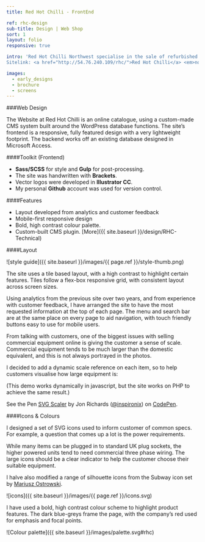 ```yaml
---
title: Red Hot Chilli - FrontEnd

ref: rhc-design
sub-title: Design | Web Shop
sort: 1
layout: folio
responsive: true

intro: 'Red Hot Chilli Northwest specialise in the sale of refurbished commercial catering equipment. They needed a site that would show off the company’s regularly updating product list, serving both UK and across Europe.<br>
Sitelink: <a href="http://54.76.240.109/rhc/">Red Hot Chilli</a> <em>not finalised</em>'

images:
  - early_designs
  - brochure
  - screens
---
```


###Web Design

The Website at Red Hot Chilli is an online catalogue, using a custom-made CMS system built around the WordPress database functions. The site’s frontend is a responsive, fully featured design with a very lightweight footprint. The backend works off an existing database designed in Microsoft Access.

####Toolkit (Frontend)

- **Sass/SCSS** for style and **Gulp** for post-processing.
- The site was handwritten with **Brackets**.
- Vector logos were developed in **Illustrator CC**.
- My personal **Github** account was used for version control.

####Features

- Layout developed from analytics and customer feedback
- Mobile-first responsive design
- Bold, high contrast colour palette.
- Custom-built CMS plugin. [More]({{ site.baseurl }}/design/RHC-Technical)

####Layout

<span class="thumbnail-frame" >
  ![style guide]({{ site.baseurl }}/images/{{ page.ref }}/style-thumb.png)
</span>

The site uses a tile based layout, with a high contrast to highlight certain features. Tiles follow a flex-box responsive grid, with consistent layout across screen sizes.

Using analytics from the previous site over two years, and from experience with customer feedback, I have arranged the site to have the most requested information at the top of each page. The menu and search bar are at the same place on every page to aid navigation, with touch friendly buttons easy to use for mobile users.

From talking with customers, one of the biggest issues with selling commercial equipment online is giving the customer a sense of scale. Commercial equipment tends to be much larger than the domestic equivalent, and this is not always portrayed in the photos.

I decided to add a dynamic scale reference on each item, so to help customers visualise how large equipment is:

(This demo works dynamically in javascript, but the site works on PHP to achieve the same result.)

<p data-height="800" data-theme-id="18904" data-slug-hash="oXqezg" data-default-tab="result" data-user="inspironix" class='codepen'>See the Pen <a href='http://codepen.io/inspironix/pen/oXqezg/'>SVG Scaler</a> by Jon Richards (<a href='http://codepen.io/inspironix'>@inspironix</a>) on <a href='http://codepen.io'>CodePen</a>.</p>
<script async src="//assets.codepen.io/assets/embed/ei.js"></script>





####Icons & Colours

I designed a set of SVG icons used to inform customer of common specs. For example, a question that comes up a lot is the power requirements.

While many items can be plugged in to standard UK plug sockets, the higher powered units tend to need commercial three phase wiring. The large icons should be a clear indicator to help the customer choose their suitable equipment.

I halve also modified a range of silhouette icons from the Subway icon set by [Mariusz Ostrowski](https://github.com/mariuszostrowski/subway).

![icons]({{ site.baseurl }}/images/{{ page.ref }}/icons.svg)

I have used a bold, high contrast colour scheme to highlight product features. The dark blue-greys frame the page, with the company’s red used for emphasis and focal points.

![Colour palette]({{ site.baseurl }}/images/palette.svg#rhc)

